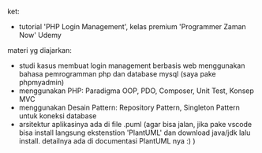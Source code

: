 ket:
- tutorial 'PHP Login Management', kelas premium 'Programmer Zaman Now' Udemy

materi yg diajarkan:
- studi kasus membuat login management berbasis web menggunakan bahasa pemrogramman php dan database mysql (saya pake phpmyadmin)
- menggunakan PHP: Paradigma OOP, PDO, Composer, Unit Test, Konsep MVC
- menggunakan Desain Pattern: Repository Pattern, Singleton Pattern untuk koneksi database
- arsitektur aplikasinya ada di file .puml (agar bisa jalan, jika pake vscode bisa install langsung ekstenstion 'PlantUML' dan download java/jdk lalu install. detailnya ada di documentasi PlantUML nya :) )
